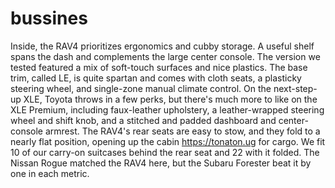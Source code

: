 # bussines
Inside, the RAV4 prioritizes ergonomics and cubby storage. A useful shelf spans the dash and complements the large center console. The version we tested featured a mix of soft-touch surfaces and nice plastics. The base trim, called LE, is quite spartan and comes with cloth seats, a plasticky steering wheel, and single-zone manual climate control. On the next-step-up XLE, Toyota throws in a few perks, but there's much more to like on the XLE Premium, including faux-leather upholstery, a leather-wrapped steering wheel and shift knob, and a stitched and padded dashboard and center-console armrest. The RAV4's rear seats are easy to stow, and they fold to a nearly flat position, opening up the cabin https://tonaton.ug for cargo. We fit 10 of our carry-on suitcases behind the rear seat and 22 with it folded. The Nissan Rogue matched the RAV4 here, but the Subaru Forester beat it by one in each metric.
